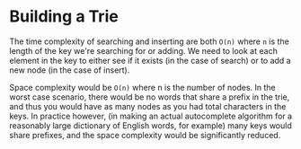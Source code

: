 # Building a Trie

The time complexity of searching and inserting are both `O(n)` where `n` is the length of the key we're searching for or adding. We need to look at each element in the key to either see if it exists (in the case of search) or to add a new node (in the case of insert).

Space complexity would be `O(n)` where n is the number of nodes. In the worst case scenario, there would be no words that share a prefix in the trie, and thus you would have as many nodes as you had total characters in the keys. In practice however, (in making an actual autocomplete algorithm for a reasonably large dictionary of English words, for example) many keys would share prefixes, and the space complexity would be significantly reduced.
